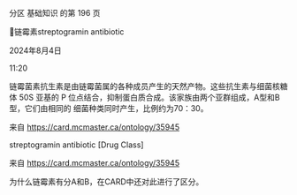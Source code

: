 分区 基础知识 的第 196 页

链霉素streptogramin antibiotic

2024年8月4日

11:20



链霉菌素抗生素是由链霉菌属的各种成员产生的天然产物。这些抗生素与细菌核糖体 50S
亚基的 P 位点结合，抑制蛋白质合成。该家族由两个亚群组成，A型和B型，它们由相同的
细菌种类同时产生，比例约为70：30。

来自 <https://card.mcmaster.ca/ontology/35945>

streptogramin antibiotic [Drug
Class]

来自 <https://card.mcmaster.ca/ontology/35945>

为什么链霉素有分A和B，在CARD中还对此进行了区分。

